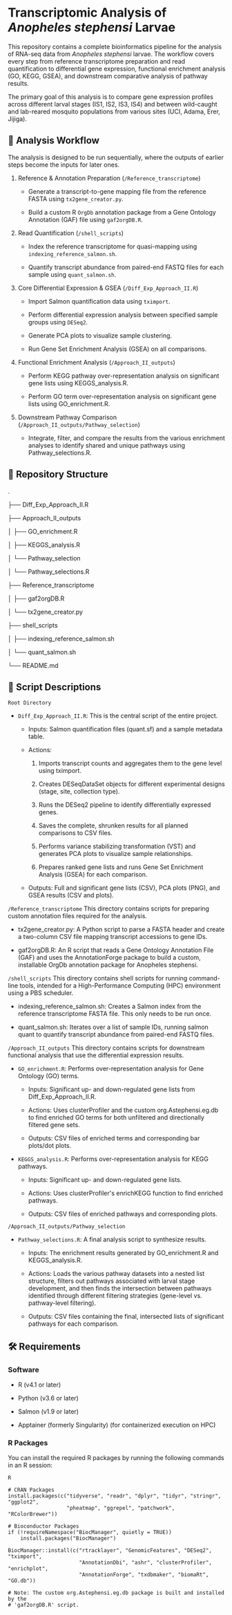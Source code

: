 # Transcriptomic Analysis of <i> Anopheles stephensi </i> Larvae

This repository contains a complete bioinformatics pipeline for the analysis of RNA-seq data from <i> Anopheles stephensi </i> larvae. The workflow covers every step from reference transcriptome preparation and read quantification to differential gene expression, functional enrichment analysis (GO, KEGG, GSEA), and downstream comparative analysis of pathway results.

The primary goal of this analysis is to compare gene expression profiles across different larval stages (IS1, IS2, IS3, IS4) and between wild-caught and lab-reared mosquito populations from various sites (UCI, Adama, Erer, Jijiga).

## 🧬 Analysis Workflow
The analysis is designed to be run sequentially, where the outputs of earlier steps become the inputs for later ones.

1. Reference & Annotation Preparation (```/Reference_transcriptome```)

    * Generate a transcript-to-gene mapping file from the reference FASTA using ```tx2gene_creator.py```.
  
    * Build a custom R ```OrgDb``` annotation package from a Gene Ontology Annotation (GAF) file using ```gaf2orgDB.R```.

2. Read Quantification (```/shell_scripts```)

    * Index the reference transcriptome for quasi-mapping using ```indexing_reference_salmon.sh```.
  
    * Quantify transcript abundance from paired-end FASTQ files for each sample using ```quant_salmon.sh```.

3. Core Differential Expression & GSEA (```/Diff_Exp_Approach_II.R```)

    * Import Salmon quantification data using ```tximport```.
    
    * Perform differential expression analysis between specified sample groups using ```DESeq2```.
    
    * Generate PCA plots to visualize sample clustering.
    
    * Run Gene Set Enrichment Analysis (GSEA) on all comparisons.

4. Functional Enrichment Analysis (```/Approach_II_outputs```)

    * Perform KEGG pathway over-representation analysis on significant gene lists using KEGGS_analysis.R.
    
    * Perform GO term over-representation analysis on significant gene lists using GO_enrichment.R.

5. Downstream Pathway Comparison (```/Approach_II_outputs/Pathway_selection```)

    * Integrate, filter, and compare the results from the various enrichment analyses to identify shared and unique pathways using Pathway_selections.R.


## 📂 Repository Structure

.

├── Diff_Exp_Approach_II.R

├── Approach_II_outputs

│   ├── GO_enrichment.R

│   ├── KEGGS_analysis.R

│   └── Pathway_selection

│       └── Pathway_selections.R

├── Reference_transcriptome

│   ├── gaf2orgDB.R

│   └── tx2gene_creator.py

├── shell_scripts

│   ├── indexing_reference_salmon.sh

│   └── quant_salmon.sh

└── README.md

## 📜 Script Descriptions
``` Root Directory ```
* ```Diff_Exp_Approach_II.R```: This is the central script of the entire project.

    * Inputs: Salmon quantification files (quant.sf) and a sample metadata table.
    
    * Actions:

        1. Imports transcript counts and aggregates them to the gene level using tximport.
        
        2. Creates DESeqDataSet objects for different experimental designs (stage, site, collection type).
        
        3. Runs the DESeq2 pipeline to identify differentially expressed genes.
        
        4. Saves the complete, shrunken results for all planned comparisons to CSV files.
        
        5. Performs variance stabilizing transformation (VST) and generates PCA plots to visualize sample relationships.
        
        6. Prepares ranked gene lists and runs Gene Set Enrichment Analysis (GSEA) for each comparison.

    * Outputs: Full and significant gene lists (CSV), PCA plots (PNG), and GSEA results (CSV and plots).

```/Reference_transcriptome```
This directory contains scripts for preparing custom annotation files required for the analysis.

  * tx2gene_creator.py: A Python script to parse a FASTA header and create a two-column CSV file mapping transcript accessions to gene IDs.
  
  * gaf2orgDB.R: An R script that reads a Gene Ontology Annotation File (GAF) and uses the AnnotationForge package to build a custom, installable OrgDb annotation package for Anopheles stephensi.

```/shell_scripts```
This directory contains shell scripts for running command-line tools, intended for a High-Performance Computing (HPC) environment using a PBS scheduler.

  * indexing_reference_salmon.sh: Creates a Salmon index from the reference transcriptome FASTA file. This only needs to be run once.
  
  * quant_salmon.sh: Iterates over a list of sample IDs, running salmon quant to quantify transcript abundance from paired-end FASTQ files.

```/Approach_II_outputs```
This directory contains scripts for downstream functional analysis that use the differential expression results.

  * ```GO_enrichment.R```: Performs over-representation analysis for Gene Ontology (GO) terms.

      * Inputs: Significant up- and down-regulated gene lists from Diff_Exp_Approach_II.R.
      
      * Actions: Uses clusterProfiler and the custom org.Astephensi.eg.db to find enriched GO terms for both unfiltered and directionally filtered gene sets.
      
      * Outputs: CSV files of enriched terms and corresponding bar plots/dot plots.

  * ```KEGGS_analysis.R```: Performs over-representation analysis for KEGG pathways.
  
      * Inputs: Significant up- and down-regulated gene lists.
      
      * Actions: Uses clusterProfiler's enrichKEGG function to find enriched pathways.
      
      * Outputs: CSV files of enriched pathways and corresponding plots.

```/Approach_II_outputs/Pathway_selection```
  * ```Pathway_selections.R```: A final analysis script to synthesize results.
  
      * Inputs: The enrichment results generated by GO_enrichment.R and KEGGS_analysis.R.
      
      * Actions: Loads the various pathway datasets into a nested list structure, filters out pathways associated with larval stage development, and then finds the intersection between pathways identified through different filtering strategies (gene-level vs. pathway-level filtering).
      
      * Outputs: CSV files containing the final, intersected lists of significant pathways for each comparison.

## 🛠️ Requirements
### Software
  * R (v4.1 or later)
  
  * Python (v3.6 or later)
  
  * Salmon (v1.9 or later)

  * Apptainer (formerly Singularity) (for containerized execution on HPC)

### R Packages
You can install the required R packages by running the following commands in an R session:

`R`
```
# CRAN Packages
install.packages(c("tidyverse", "readr", "dplyr", "tidyr", "stringr", "ggplot2", 
                   "pheatmap", "ggrepel", "patchwork", "RColorBrewer"))

# Bioconductor Packages
if (!requireNamespace("BiocManager", quietly = TRUE))
    install.packages("BiocManager")

BiocManager::install(c("rtracklayer", "GenomicFeatures", "DESeq2", "tximport", 
                       "AnnotationDbi", "ashr", "clusterProfiler", "enrichplot",
                       "AnnotationForge", "txdbmaker", "biomaRt", "GO.db"))

# Note: The custom org.Astephensi.eg.db package is built and installed by the
# 'gaf2orgDB.R' script.

```
